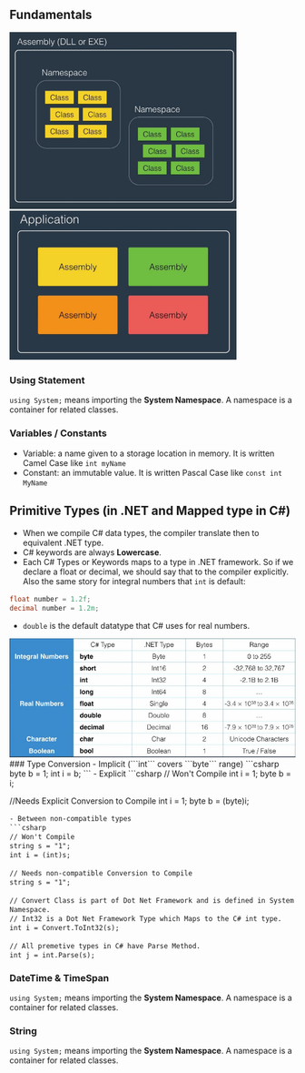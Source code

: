 ## Fundamentals
<img src="./Pics/CSharp1.JPG" width="400"> <img src="./Pics/CSharp2.JPG" width="400">  
### Using Statement
```using System;``` means importing the __System Namespace__. A namespace is a container for related classes.
### Variables / Constants
- Variable: a name given to a storage location in memory. It is written Camel Case like ```int myName``` 
- Constant: an immutable value. It is written Pascal Case like ```const int MyName```
## Primitive Types (in .NET and Mapped type in C#) 
- When we compile C# data types, the compiler translate then to equivalent .NET type.
- C# keywords are always __Lowercase__.
- Each C# Types or Keywords maps to a type in .NET framework. So if we declare a float or decimal, we should say that to the compiler explicitly. Also the same story for integral numbers that ```int``` is default:
```csharp
float number = 1.2f;
decimal number = 1.2m;
```
- ```double``` is the default datatype that C# uses for real numbers.  
<img src="./Pics/PrimitiveTypes.JPG" width="600">  
### Type Conversion
- Implicit (```int``` covers ```byte``` range)
```csharp
byte b = 1;
int i = b;
```
- Explicit
```csharp
// Won't Compile
int i = 1;
byte b = i;

//Needs Explicit Conversion to Compile
int i = 1;
byte b = (byte)i;
```
- Between non-compatible types
```csharp
// Won't Compile
string s = "1";
int i = (int)s;

// Needs non-compatible Conversion to Compile
string s = "1";

// Convert Class is part of Dot Net Framework and is defined in System Namespace.
// Int32 is a Dot Net Framework Type which Maps to the C# int type.
int i = Convert.ToInt32(s);

// All premetive types in C# have Parse Method.
int j = int.Parse(s);
```

















### DateTime & TimeSpan
```using System;``` means importing the __System Namespace__. A namespace is a container for related classes.
### String
```using System;``` means importing the __System Namespace__. A namespace is a container for related classes.
